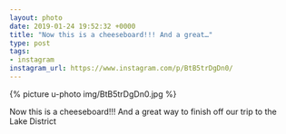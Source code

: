```yaml
---
layout: photo
date: 2019-01-24 19:52:32 +0000
title: "Now this is a cheeseboard!!! And a great…"
type: post
tags:
- instagram
instagram_url: https://www.instagram.com/p/BtB5trDgDn0/
---
```


{% picture u-photo img/BtB5trDgDn0.jpg %}

Now this is a cheeseboard!!! And a great way to finish off our trip to the Lake District
